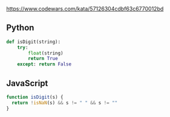 https://www.codewars.com/kata/57126304cdbf63c6770012bd

## Python
```python
def isDigit(string):
    try:
        float(string)
        return True
    except: return False
```

## JavaScript
```js
function isDigit(s) {
  return !isNaN(s) && s != " " && s != ""
}
```